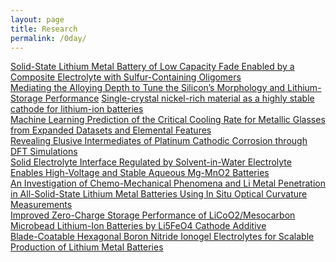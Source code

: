 ```yaml
---
layout: page
title: Research
permalink: /0day/
---
```


[Solid-State Lithium Metal Battery of Low Capacity Fade Enabled by a Composite Electrolyte with Sulfur-Containing Oligomers](https://doi.org/10.1021/acsami.1c23539)  
[Mediating the Alloying Depth to Tune the Silicon’s Morphology and Lithium-Storage Performance](https://doi.org/10.1039/D2TA01342H) 
[Single-crystal nickel-rich material as a highly stable cathode for lithium-ion batteries](https://doi.org/10.1039/D2TA01186G)  
[Machine Learning Prediction of the Critical Cooling Rate for Metallic Glasses from Expanded Datasets and Elemental Features](https://doi.org/10.1021/acs.chemmater.1c03542)  
[Revealing Elusive Intermediates of Platinum Cathodic Corrosion through DFT Simulations](https://doi.org/10.1021/acs.jpclett.1c04187
)  
[Solid Electrolyte Interface Regulated by Solvent-in-Water Electrolyte Enables High-Voltage and Stable Aqueous Mg-MnO2 Batteries](https://doi.org/10.1002/aenm.202103352)  
[An Investigation of Chemo-Mechanical Phenomena and Li Metal Penetration in All-Solid-State Lithium Metal Batteries Using In Situ Optical Curvature Measurements](https://doi.org/10.1002/aenm.202200369)  
[Improved Zero-Charge Storage Performance of LiCoO2/Mesocarbon Microbead Lithium-Ion Batteries by Li5FeO4 Cathode Additive
](https://doi.org/10.1021/acsami.1c21392
)  
[Blade-Coatable Hexagonal Boron Nitride Ionogel Electrolytes for Scalable Production of Lithium Metal Batteries](https://doi.org/10.1021/acsenergylett.2c00535
)  
